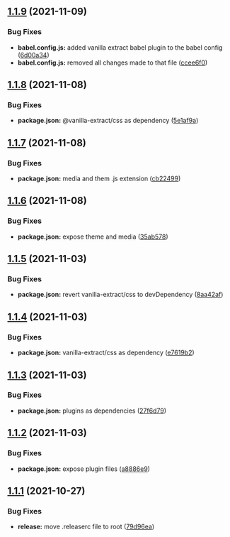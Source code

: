 ## [1.1.9](https://github.com/tourlane/tourlane-lui/compare/v1.1.8...v1.1.9) (2021-11-09)


### Bug Fixes

* **babel.config.js:** added vanilla extract babel plugin to the babel config ([6d00a34](https://github.com/tourlane/tourlane-lui/commit/6d00a34c990eeabb9370641a6ccb162f946577a2))
* **babel.config.js:** removed all changes made to that file ([ccee6f0](https://github.com/tourlane/tourlane-lui/commit/ccee6f0791f1bfd8df95d1fa6fe33c9ee9632de9))

## [1.1.8](https://github.com/tourlane/tourlane-lui/compare/v1.1.7...v1.1.8) (2021-11-08)


### Bug Fixes

* **package.json:** @vanilla-extract/css as dependency ([5e1af9a](https://github.com/tourlane/tourlane-lui/commit/5e1af9a41c8060132f4ffe2bc04c024c0d457d93))

## [1.1.7](https://github.com/tourlane/tourlane-lui/compare/v1.1.6...v1.1.7) (2021-11-08)


### Bug Fixes

* **package.json:** media and them .js extension ([cb22499](https://github.com/tourlane/tourlane-lui/commit/cb22499d105f97a3c1b068170f2d667b43abe0c4))

## [1.1.6](https://github.com/tourlane/tourlane-lui/compare/v1.1.5...v1.1.6) (2021-11-08)


### Bug Fixes

* **package.json:** expose theme and media ([35ab578](https://github.com/tourlane/tourlane-lui/commit/35ab5788125acdb029cc76c8c03efee7a5f2e7b1))

## [1.1.5](https://github.com/tourlane/tourlane-lui/compare/v1.1.4...v1.1.5) (2021-11-03)


### Bug Fixes

* **package.json:** revert vanilla-extract/css to devDependency ([8aa42af](https://github.com/tourlane/tourlane-lui/commit/8aa42af6797d1e1fdf0ead4610461cd069eff35a))

## [1.1.4](https://github.com/tourlane/tourlane-lui/compare/v1.1.3...v1.1.4) (2021-11-03)


### Bug Fixes

* **package.json:** vanilla-extract/css as dependency ([e7619b2](https://github.com/tourlane/tourlane-lui/commit/e7619b2244281dc808dde5e8df0213c778a33903))

## [1.1.3](https://github.com/tourlane/tourlane-lui/compare/v1.1.2...v1.1.3) (2021-11-03)


### Bug Fixes

* **package.json:** plugins as dependencies ([27f6d79](https://github.com/tourlane/tourlane-lui/commit/27f6d79642427fa5d02f647766bc31b730745819))

## [1.1.2](https://github.com/tourlane/tourlane-lui/compare/v1.1.1...v1.1.2) (2021-11-03)


### Bug Fixes

* **package.json:** expose plugin files ([a8886e9](https://github.com/tourlane/tourlane-lui/commit/a8886e987c0ce9f69d023b61539665942da5dc88))

## [1.1.1](https://github.com/tourlane/tourlane-lui/compare/v1.1.0...v1.1.1) (2021-10-27)


### Bug Fixes

* **release:** move .releaserc file to root ([79d96ea](https://github.com/tourlane/tourlane-lui/commit/79d96eaa080ac62763421025646ea21238ea45aa))

